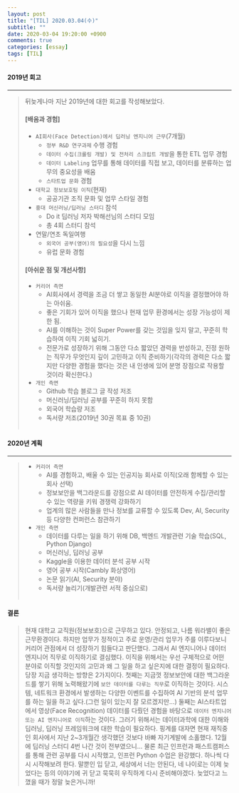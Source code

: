 ```yaml
---
layout: post
title: "[TIL] 2020.03.04(수)"
subtitle: ""
date: 2020-03-04 19:20:00 +0900
comments: true
categories: [essay]
tags: [TIL]
---
```


#### 2019년 회고
---
> 뒤늦게나마 지난 2019년에 대한 회고를 작성해보았다. <br>
> #### [배움과 경험]
>  - `AI회사(Face Detection)에서 딥러닝 엔지니어 근무`(7개월)
>      - `정부 R&D 연구과제` 수행 경험
>      - `데이터 수집(크롤링 개발) 및 전처리 스크립트 개발`을 통한 ETL 업무 경험
>      - `데이터 Labeling` 업무를 통해 데이터를 직접 보고, 데이터를 분류하는 업무의 중요성을 배움
>      - `스타트업 문화` 경험
>  - `대학교 정보보호팀 이직`(현재)
>      - 공공기관 조직 문화 및 업무 스타일 경험
>  - `홍대 머신러닝/딥러닝 스터디` 참석
>      - Do it 딥러닝 저자 박해선님의 스터디 모임
>      - 총 4회 스터디 참석
>  - 연말/연초 독일여행
>      - `외국어 공부(영어)의 필요성`을 다시 느낌
>      - 유럽 문화 경험
>
> #### [아쉬운 점 및 개선사항]
>  - `커리어 측면`
>      - AI회사에서 경력을 조금 더 쌓고 동일한 AI분야로 이직을 결정했어야 하는 아쉬움.
>      - 좋은 기회가 있어 이직을 했으나 현재 업무 환경에서는 성장 가능성이 제한 됨.
>      - AI를 이해하는 것이 Super Power를 갖는 것임을 잊지 말고, 꾸준히 학습하여 이직 기회 넓히기.
>      - 전문가로 성장하기 위해 그동안 다소 짧았던 경력을 반성하고, 진정 원하는 직무가 무엇인지 깊이 고민하고 이직 준비하기(각각의 경력은 다소 짧지만 다양한 경험을 했다는 것은 내 인생에 있어 분명 장점으로 작용할 것이라 확신한다.)
>  - `개인 측면`
>      - Github 학습 블로그 글 작성 저조
>      - 머신러닝/딥러닝 공부를 꾸준히 하지 못함
>      - 외국어 학습량 저조
>      - 독서량 저조(2019년 30권 목표 중 10권)
<br><br>

#### 2020년 계획
---
>  - `커리어 측면`
>      - AI를 경험하고, 배울 수 있는 인공지능 회사로 이직(오래 함께할 수 있는 회사 선택)
>      - 정보보안을 백그라운드를 강점으로 AI 데이터를 안전하게 수집/관리할 수 있는 역량을 키워 경쟁력 강화하기
>      - 업계의 많은 사람들을 만나 정보를 교류할 수 있도록 Dev, AI, Security 등 다양한 컨퍼런스 참관하기
>  - `개인 측면`
>      - 데이터를 다루는 일을 하기 위해 DB, 백엔드 개발관련 기술 학습(SQL, Python Django)
>      - 머신러닝, 딥러닝 공부
>      - Kaggle을 이용한 데이터 분석 공부 시작
>      - 영어 공부 시작(Cambly 화상영어)
>      - 논문 읽기(AI, Security 분야)
>      - 독서량 늘리기(개발관련 서적 중심으로)
<br><br>

#### 결론
> 현재 대학교 교직원(정보보호)으로 근무하고 있다. 안정되고, 나름 워라밸이 좋은 근무환경이다. 하지만 업무가 정적이고 주로 운영/관리 업무가 주를 이루다보니 커리어 관점에서 더 성장하기 힘들다고 판단했다. 그래서 AI 엔지니어나 데이터 엔지니어 직무로 이직하기로 결심했다. 이직을 위해서는 우선 구체적으로 어떤 분야로 이직할 것인지의 고민과 왜 그 일을 하고 싶은지에 대한 결정이 필요하다. 당장 지금 생각하는 방향은 2가지이다. 첫째는 지금껏 정보보안에 대한 백그라운드를 쌓기 위해 노력해왔기에 `보안 데이터를 다루는 직무`로 이직하는 것이다. 시스템, 네트워크 환경에서 발생하는 다양한 이벤트를 수집하여 AI 기반의 분석 업무를 하는 일을 하고 싶다.(그런 일이 있는지 잘 모르겠지만...) 둘째는 AI스타트업에서 영상(Face Recognition) 데이터를 다뤘던 경험을 바탕으로 `데이터 엔지니어 또는 AI 엔지니어로 이직`하는 것이다. 그러기 위해서는 데이터과학에 대한 이해와 딥러닝, 딥러닝 프레임워크에 대한 학습이 필요하다. 핑계를 대자면 현재 재직중인 회사에서 지난 2~3개월간 생각했던 것보다 바빠 자기계발에 소홀했다. 12월에 딥러닝 스터디 4번 나간 것이 전부였으니... 물론 최근 인프런과 패스트캠퍼스를 통해 관련 공부를 다시 시작했고, 인프런 Python 수업은 완강했다. 하나씩 다시 시작해보려 한다. 말뿐인 입 닫고, 세상에서 너는 안된다, 네 나이로는 이제 늦었다는 등의 이야기에 귀 닫고 묵묵히 우직하게 다시 준비해야겠다. 늦었다고 느꼈을 때가 정말 늦은거니까!

